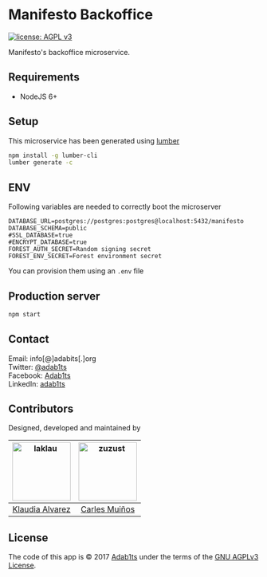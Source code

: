 # Manifesto Backoffice

[![license: AGPL v3](https://img.shields.io/badge/License-AGPL%20v3-blue.svg?style=flat-square)](https://choosealicense.com/licenses/agpl-3.0/)

Manifesto's backoffice microservice.

## Requirements

 + NodeJS 6+

## Setup

This microservice has been generated using [lumber](https://www.forestadmin.com/lumber/)

```bash
npm install -g lumber-cli
lumber generate -c
```

## ENV

Following variables are needed to correctly boot the microserver
```
DATABASE_URL=postgres://postgres:postgres@localhost:5432/manifesto
DATABASE_SCHEMA=public
#SSL_DATABASE=true
#ENCRYPT_DATABASE=true
FOREST_AUTH_SECRET=Random signing secret
FOREST_ENV_SECRET=Forest environment secret
```
You can provision them using an `.env` file

## Production server

```bash
npm start
```

## Contact

Email:    info[@]adabits[.]org  
Twitter:  [@adab1ts](https://twitter.com/adab1ts)  
Facebook: [Adab1ts](https://www.facebook.com/Adab1ts)  
LinkedIn: [adab1ts](https://www.linkedin.com/company/adab1ts)  


## Contributors

Designed, developed and maintained by

<!-- ALL-CONTRIBUTORS-LIST:START - Do not remove or modify this section -->
[<img alt="laklau" src="https://avatars.githubusercontent.com/u/6210292?v=3&s=117" width="117">]((https://github.com/adab1ts/www.pareudepararme.org/commits?author=laklau)) |[<img alt="zuzust" src="https://avatars.githubusercontent.com/u/351530?v=3&s=117" width="117">](https://github.com/adab1ts/www.pareudepararme.org/commits?author=zuzust) |
:---: |:---: |
[Klaudia Alvarez](https://github.com/laklau) |[Carles Muiños](https://github.com/zuzust)
<!-- ALL-CONTRIBUTORS-LIST:END -->


## License

The code of this app is &copy; 2017 [Adab1ts](http://www.adabits.org) under the terms of the [GNU AGPLv3 License](https://choosealicense.com/licenses/agpl-3.0/).
